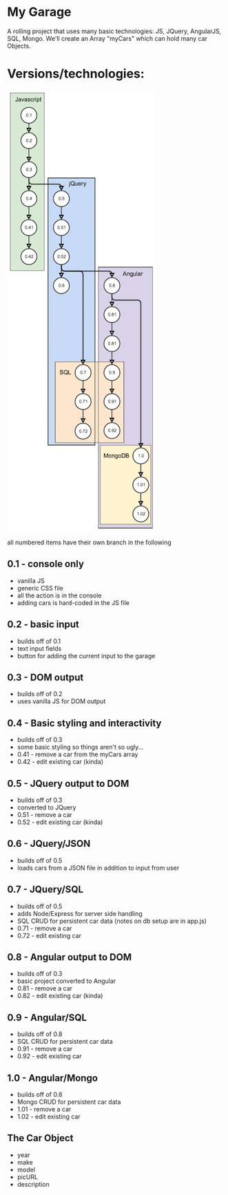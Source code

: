 My Garage
=========

A rolling project that uses many basic technologies: JS, JQuery, AngularJS, SQL, Mongo. We'll create an Array "myCars" which can hold many car Objects.

Versions/technologies:
======================
![technologies by version](myGarage02.png)

all numbered items have their own branch in the following

0.1 - console only
------------------
* vanilla JS
* generic CSS file
* all the action is in the console
* adding cars is hard-coded in the JS file

0.2 - basic input
-----------------
* builds off of 0.1
* text input fields
* button for adding the current input to the garage

0.3 - DOM output
----------------
* builds off of 0.2
* uses vanilla JS for DOM output

0.4 - Basic styling and interactivity
-------------------------------------
* builds off of 0.3
* some basic styling so things aren't so ugly...
* 0.41 - remove a car from the myCars array
* 0.42 - edit existing car (kinda)

0.5 - JQuery output to DOM
--------------------------
* builds off of 0.3
* converted to JQuery
* 0.51 - remove a car
* 0.52 - edit existing car (kinda)

0.6 - JQuery/JSON
----------------
* builds off of 0.5
* loads cars from a JSON file in addition to input from user

0.7 - JQuery/SQL
----------------
* builds off of 0.5
* adds Node/Express for server side handling
* SQL CRUD for persistent car data (notes on db setup are in app.js)
* 0.71 - remove a car
* 0.72 - edit existing car

0.8 - Angular output to DOM
---------------------------
* builds off of 0.3
* basic project converted to Angular
* 0.81 - remove a car
* 0.82 - edit existing car (kinda)

0.9 - Angular/SQL
-----------------
* builds off of 0.8
* SQL CRUD for persistent car data
* 0.91 - remove a car
* 0.92 - edit existing car

1.0 - Angular/Mongo
-------------------
* builds off of 0.8
* Mongo CRUD for persistent car data
* 1.01 - remove a car
* 1.02 - edit existing car

The Car Object
--------------
* year
* make
* model
* picURL
* description
